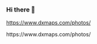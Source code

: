 ### Hi there 👋


https://www.dxmaps.com/photos/
<!--
**mapsler/mapsler** is a ✨ _special_ ✨ repository because its `README.md` (this file) appears on your GitHub profile.

Here are some ideas to get you started:

- 🔭 mapsler I’m currently working on ...
- 🌱 mapsler I’m currently learning ...
- 👯 mapsler I’m looking to collaborate on ...
- 🤔 mapsler I’m looking for help with ...
- 💬 mapsler Ask me about ...
- 📫 mapsler How to reach me: ...
- 😄 mapsler Pronouns: ...
- ⚡ mapsler Fun fact: ...
mapsler -->https://www.dxmaps.com/photos/
